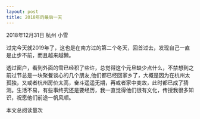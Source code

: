 ```yaml
---
layout: post
title: 2018年的最后一天
---
```


2018年12月31日 杭州 小雪

过完今天就2019年了，这也是在南方过的第二个冬天，回首过去，发现自己一直是止步不前，而且越来越懒。

透过窗户，看到外面的雪已经积了些许，总觉得这个元旦缺少点什么，不禁想到之前过节总是一块聚餐谈心的几个朋友,他们都已经回家乡了，大概是因为在杭州太孤独，又或者杭州房价太高，奋斗遥遥无期，再或者家中变故，此时都已成了猜测。生活不易，有些事终究还是要经历，我一直觉得他们很有文化，传授我很多知识，祝愿他们前途一帆风顺。


<span id="busuanzi_container_page_pv">本文总阅读量<span id="busuanzi_value_page_pv"></span>次</span>
